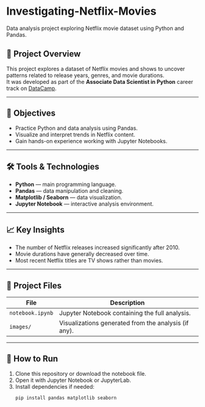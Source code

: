 # Investigating-Netflix-Movies
Data analysis project exploring Netflix movie dataset using Python and Pandas.

## 📘 Project Overview
This project explores a dataset of Netflix movies and shows to uncover patterns related to release years, genres, and movie durations.  
It was developed as part of the **Associate Data Scientist in Python** career track on [DataCamp](https://www.datacamp.com).

---

## 🧠 Objectives
- Practice Python and data analysis using Pandas.  
- Visualize and interpret trends in Netflix content.  
- Gain hands-on experience working with Jupyter Notebooks.

---

## 🛠️ Tools & Technologies
- **Python** — main programming language.  
- **Pandas** — data manipulation and cleaning.  
- **Matplotlib / Seaborn** — data visualization.  
- **Jupyter Notebook** — interactive analysis environment.

---

## 📈 Key Insights
- The number of Netflix releases increased significantly after 2010.  
- Movie durations have generally decreased over time.  
- Most recent Netflix titles are TV shows rather than movies.

---

## 📂 Project Files
| File | Description |
|------|--------------|
| `notebook.ipynb` | Jupyter Notebook containing the full analysis. |
| `images/` | Visualizations generated from the analysis (if any). |

---

## 🚀 How to Run
1. Clone this repository or download the notebook file.  
2. Open it with Jupyter Notebook or JupyterLab.  
3. Install dependencies if needed:  
   ```bash
   pip install pandas matplotlib seaborn
